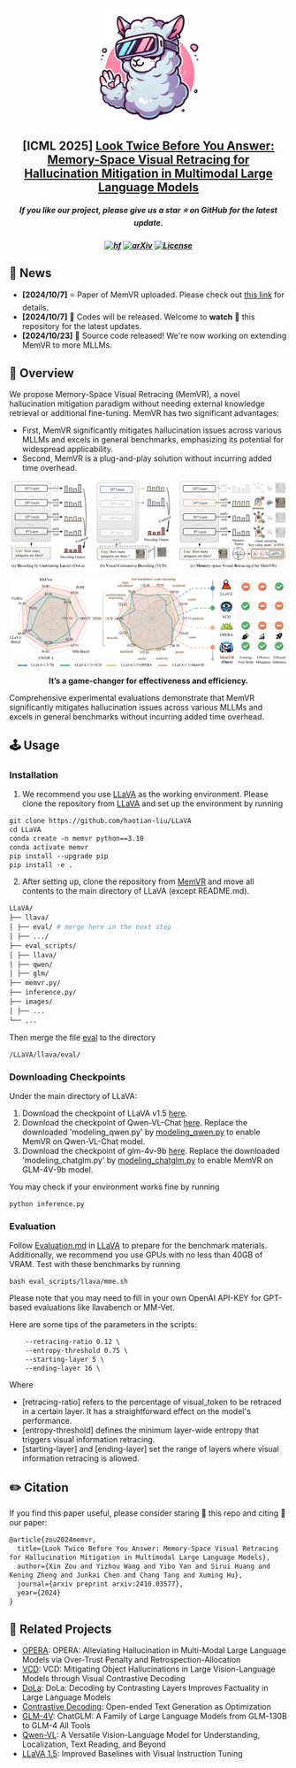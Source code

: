 <div align=center>
<img src="assets/memvrlogo.png" width="200px">
</div> 
<h2 align="center">
[ICML 2025]
<a href="https://arxiv.org/abs/2410.03577">Look Twice Before You Answer: Memory-Space Visual Retracing for Hallucination Mitigation in Multimodal Large Language Models
</a></h2>
    
<h5 align="center"> If you like our project, please give us a star ⭐ on GitHub for the latest update.</h5>

<h5 align=center>

[![hf](https://img.shields.io/badge/🤗-Hugging%20Face-blue.svg)](https://huggingface.co/)
[![arXiv](https://img.shields.io/badge/Arxiv-2410.03577-b31b1b.svg?logo=arXiv)](https://arxiv.org/abs/2410.03577)
[![License](https://img.shields.io/badge/Code%20License-Apache2.0-yellow)](https://github.com/PKU-YuanGroup/Chat-UniVi/blob/main/LICENSE)    
</h5>

## 📣 News
* **[2024/10/7]** ⭐️ Paper of MemVR uploaded. Please check out [this link](https://arxiv.org/abs/2410.03577) for details.
* **[2024/10/7]**  🚀 Codes will be released. Welcome to **watch** 👀 this repository for the latest updates.
* **[2024/10/23]**  🚀 Source code released! We're now working on extending MemVR to more MLLMs.

## 🎯 Overview
We propose Memory-Space Visual Retracing (MemVR), a novel hallucination mitigation paradigm without needing external knowledge retrieval or additional fine-tuning. MemVR has two significant advantages:
* First, MemVR significantly mitigates hallucination issues across various MLLMs and excels in general benchmarks, emphasizing its potential for widespread applicability.
* Second, MemVR is a plug-and-play solution without incurring added time overhead.

![MemVR](assets/compared.png)

![MemVR](assets/bigfig.png)

<div align="center">
<strong>It’s a game-changer for effectiveness and efficiency.</strong>
</div>

Comprehensive experimental evaluations demonstrate that MemVR significantly mitigates hallucination issues across various MLLMs and excels in general benchmarks without incurring added time overhead.

## 🕹️ Usage

### Installation

1. We recommend you use [LLaVA](https://github.com/haotian-liu/LLaVA) as the working environment. Please clone the repository from [LLaVA](https://github.com/haotian-liu/LLaVA) and set up the environment by running
```
git clone https://github.com/haotian-liu/LLaVA
cd LLaVA
conda create -n memvr python==3.10
conda activate memvr
pip install --upgrade pip
pip install -e .
```
2. After setting up, clone the repository from [MemVR](https://github.com/1zhou-Wang/MemVR) and move all contents to the main directory of LLaVA (except README.md).
```bash
LLaVA/
├── llava/
│ ├── eval/ # merge here in the next step
│ ├── .../
├── eval_scripts/
│ ├── llava/
│ ├── qwen/
│ ├── glm/
├── memvr.py/
├── inference.py/
├── images/
│ ├── ...
└── ...
```
Then merge the file [eval](https://github.com/1zhou-Wang/MemVR/tree/main/eval) to the directory 
```
/LLaVA/llava/eval/
```

### Downloading Checkpoints
Under the main directory of LLaVA:
1. Download the checkpoint of LLaVA v1.5 [here](https://huggingface.co/liuhaotian/llava-v1.5-7b).
2. Download the checkpoint of Qwen-VL-Chat [here](https://huggingface.co/Qwen/Qwen-VL-Chat). Replace the downloaded 'modeling_qwen.py' by [modeling_qwen.py](https://github.com/1zhou-Wang/MemVR/blob/main/modeling/modeling_qwen.py) to enable MemVR on Qwen-VL-Chat model.
3. Download the checkpoint of glm-4v-9b [here](https://huggingface.co/THUDM/glm-4v-9b). Replace the downloaded 'modeling_chatglm.py' by [modeling_chatglm.py](https://github.com/1zhou-Wang/MemVR/blob/main/modeling/modeling_chatglm.py) to enable MemVR on GLM-4V-9b model.

You may check if your environment works fine by running
```
python inference.py
```

### Evaluation
Follow [Evaluation.md](https://github.com/haotian-liu/LLaVA/blob/main/docs/Evaluation.md) in [LLaVA](https://github.com/haotian-liu/LLaVA) to prepare for the benchmark materials. Additionally, we recommend you use GPUs with no less than 40GB of VRAM.
Test with these benchmarks by running
```
bash eval_scripts/llava/mme.sh 
```
Please note that you may need to fill in your own OpenAI API-KEY for GPT-based evaluations like llavabench or MM-Vet.

Here are some tips of the parameters in the scripts:
```
    --retracing-ratio 0.12 \
    --entropy-threshold 0.75 \
    --starting-layer 5 \
    --ending-layer 16 \
```
Where 
* [retracing-ratio] refers to the percentage of visual_token to be retraced in a certain layer. It has a straightforward effect on the model's performance.
* [entropy-threshold] defines the minimum layer-wide entropy that triggers visual information retracing.
* [starting-layer] and [ending-layer] set the range of layers where visual information retracing is allowed.



## ✏️ Citation
If you find this paper useful, please consider staring 🌟 this repo and citing 📑 our paper:
```
@article{zou2024memvr,
  title={Look Twice Before You Answer: Memory-Space Visual Retracing for Hallucination Mitigation in Multimodal Large Language Models}, 
  author={Xin Zou and Yizhou Wang and Yibo Yan and Sirui Huang and Kening Zheng and Junkai Chen and Chang Tang and Xuming Hu},
  journal={arxiv preprint arxiv:2410.03577},
  year={2024}
}
```
## 📝 Related Projects
- [OPERA](https://github.com/shikiw/OPERA): OPERA: Alleviating Hallucination in Multi-Modal Large Language Models via Over-Trust Penalty and Retrospection-Allocation
- [VCD](https://github.com/DAMO-NLP-SG/VCD): VCD: Mitigating Object Hallucinations in Large Vision-Language Models through Visual Contrastive Decoding
- [DoLa](https://github.com/voidism/DoLa): DoLa: Decoding by Contrasting Layers Improves Factuality in Large Language Models
- [Contrastive Decoding](https://github.com/XiangLi1999/ContrastiveDecoding): Open-ended Text Generation as Optimization
- [GLM-4V](https://github.com/THUDM/GLM-4): ChatGLM: A Family of Large Language Models from GLM-130B to GLM-4 All Tools
- [Qwen-VL](https://github.com/QwenLM/Qwen-VL): A Versatile Vision-Language Model for Understanding, Localization, Text Reading, and Beyond
- [LLaVA 1.5](https://github.com/haotian-liu/LLaVA): Improved Baselines with Visual Instruction Tuning
